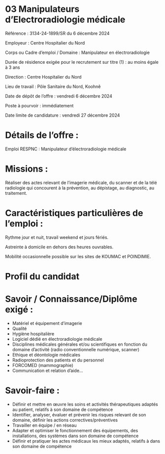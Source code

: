 # 03 Manipulateurs d’Electroradiologie médicale

Référence : 3134-24-1899/SR du 6 décembre 2024

Employeur : Centre Hospitalier du Nord

Corps ou Cadre d’emploi / Domaine : Manipulateur en électroradiologie

Durée de résidence exigée pour le recrutement sur titre (1) : au moins égale à 3 ans

Direction : Centre Hospitalier du Nord

Lieu de travail : Pôle Sanitaire du Nord, Koohnê

Date de dépôt de l’offre : vendredi 6 décembre 2024

Poste à pourvoir : immédiatement

Date limite de candidature : vendredi 27 décembre 2024

# Détails de l’offre :

Emploi RESPNC : Manipulateur d’électroradiologie médicale

# Missions :

Réaliser des actes relevant de l’imagerie médicale, du scanner et de la télé radiologie qui concourent à la prévention, au dépistage, au diagnostic, au traitement.

# Caractéristiques particulières de l’emploi :

Rythme jour et nuit, travail weekend et jours fériés.

Astreinte à domicile en dehors des heures ouvrables.

Mobilité occasionnelle possible sur les sites de KOUMAC et POINDIMIE.

# Profil du candidat

# Savoir / Connaissance/Diplôme exigé :

- Matériel et équipement d’imagerie
- Qualité
- Hygiène hospitalière
- Logiciel dédié en électroradiologie médicale
- Disciplines médicales générales et/ou scientifiques en fonction du domaine d’activité (radio conventionnelle numérique, scanner)
- Ethique et déontologie médicales
- Radioprotection des patients et du personnel
- FORCOMED (mammographie)
- Communication et relation d’aide…

# Savoir-faire :

- Définir et mettre en œuvre les soins et activités thérapeutiques adaptés au patient, relatifs à son domaine de compétence
- Identifier, analyser, évaluer et prévenir les risques relevant de son domaine, définir les actions correctives/préventives
- Travailler en équipe / en réseau
- Adapter et optimiser le fonctionnement des équipements, des installations, des systèmes dans son domaine de compétence
- Définir et pratiquer les actes médicaux les mieux adaptés, relatifs à dans son domaine de compétence